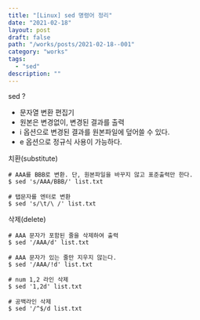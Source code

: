 ```yaml
---
title: "[Linux] sed 명령어 정리"
date: "2021-02-18"
layout: post
draft: false
path: "/works/posts/2021-02-18--001"
category: "works"
tags:
  - "sed"
description: ""
---
```


<span class="title__sub1">sed ?</span>
- 문자열 변환 편집기
- 원본은 변경없이, 변경된 결과를 출력  
- i 옵션으로 변경된 결과를 원본파일에 덮어쓸 수 있다.
- e 옵션으로 정규식 사용이 가능하다.

<span class="title__sub1">치환(substitute)</span>
```
# AAA를 BBB로 변환. 단, 원본파일을 바꾸지 않고 표준출력만 한다.
$ sed 's/AAA/BBB/' list.txt

# 탭문자를 엔터로 변환
$ sed 's/\t/\ /' list.txt 
```

<span class="title__sub1">삭제(delete)</span>
```
# AAA 문자가 포함된 줄을 삭제하여 출력
$ sed '/AAA/d' list.txt

# AAA 문자가 있는 줄만 지우지 않는다.
$ sed '/AAA/!d' list.txt 

# num 1,2 라인 삭제 
$ sed '1,2d' list.txt

# 공백라인 삭제
$ sed '/^$/d list.txt
```
